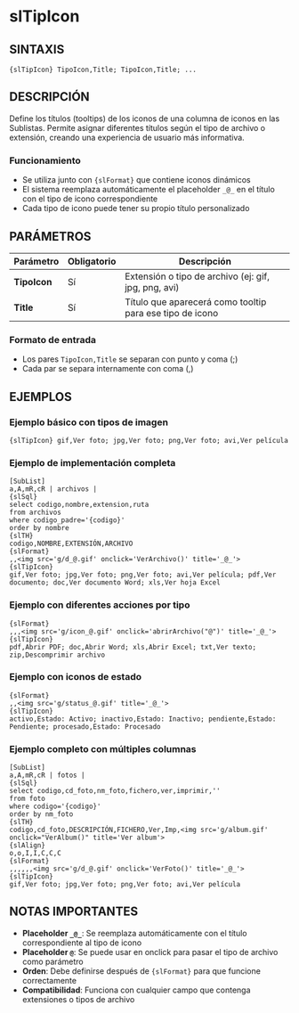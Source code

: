# slTipIcon

## SINTAXIS

```
{slTipIcon} TipoIcon,Title; TipoIcon,Title; ...
```

## DESCRIPCIÓN

Define los títulos (tooltips) de los iconos de una columna de iconos en las Sublistas. Permite asignar diferentes títulos según el tipo de archivo o extensión, creando una experiencia de usuario más informativa.

### Funcionamiento

- Se utiliza junto con `{slFormat}` que contiene iconos dinámicos
- El sistema reemplaza automáticamente el placeholder `_@_` en el título con el tipo de icono correspondiente
- Cada tipo de icono puede tener su propio título personalizado

## PARÁMETROS

| Parámetro | Obligatorio | Descripción |
|-----------|-------------|-------------|
| **TipoIcon** | Sí | Extensión o tipo de archivo (ej: gif, jpg, png, avi) |
| **Title** | Sí | Título que aparecerá como tooltip para ese tipo de icono |

### Formato de entrada
- Los pares `TipoIcon,Title` se separan con punto y coma (;)
- Cada par se separa internamente con coma (,)

## EJEMPLOS

### Ejemplo básico con tipos de imagen
```
{slTipIcon} gif,Ver foto; jpg,Ver foto; png,Ver foto; avi,Ver película
```

### Ejemplo de implementación completa

```
[SubList]
a,A,mR,cR | archivos |
{slSql}
select codigo,nombre,extension,ruta 
from archivos 
where codigo_padre='{codigo}' 
order by nombre
{slTH}
codigo,NOMBRE,EXTENSIÓN,ARCHIVO
{slFormat}
,,<img src='g/d_@.gif' onclick='VerArchivo()' title='_@_'>
{slTipIcon}
gif,Ver foto; jpg,Ver foto; png,Ver foto; avi,Ver película; pdf,Ver documento; doc,Ver documento Word; xls,Ver hoja Excel
```

### Ejemplo con diferentes acciones por tipo
```
{slFormat}
,,,<img src='g/icon_@.gif' onclick='abrirArchivo("@")' title='_@_'>
{slTipIcon}
pdf,Abrir PDF; doc,Abrir Word; xls,Abrir Excel; txt,Ver texto; zip,Descomprimir archivo
```

### Ejemplo con iconos de estado
```
{slFormat}
,,<img src='g/status_@.gif' title='_@_'>
{slTipIcon}
activo,Estado: Activo; inactivo,Estado: Inactivo; pendiente,Estado: Pendiente; procesado,Estado: Procesado
```

### Ejemplo completo con múltiples columnas

```
[SubList]
a,A,mR,cR | fotos |
{slSql}
select codigo,cd_foto,nm_foto,fichero,ver,imprimir,'' 
from foto 
where codigo='{codigo}' 
order by nm_foto
{slTH}
codigo,cd_foto,DESCRIPCIÓN,FICHERO,Ver,Imp,<img src='g/album.gif' onclick="VerAlbum()" title='Ver album'>
{slAlign}
o,o,I,I,C,C,C
{slFormat}
,,,,,,<img src='g/d_@.gif' onclick='VerFoto()' title='_@_'>
{slTipIcon}
gif,Ver foto; jpg,Ver foto; png,Ver foto; avi,Ver película
```

## NOTAS IMPORTANTES

- **Placeholder `_@_`**: Se reemplaza automáticamente con el título correspondiente al tipo de icono
- **Placeholder `@`**: Se puede usar en onclick para pasar el tipo de archivo como parámetro
- **Orden**: Debe definirse después de `{slFormat}` para que funcione correctamente
- **Compatibilidad**: Funciona con cualquier campo que contenga extensiones o tipos de archivo